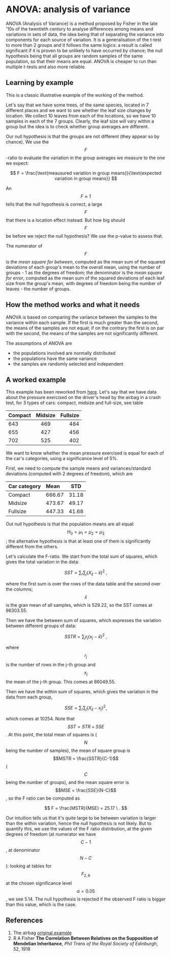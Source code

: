 # ANOVA: analysis of variance

ANOVA \(Analysis of Variance\) is a method proposed by Fisher in the late '10s of the twentieth century to analyse differences among means and variations in sets of data, the idea being that of separating the variance into components for each source of variation. It is a generalisation of the t-test to more than 2 groups and it follows the same logics: a result is called significant if it is proven to be unlikely to have occurred by chance; the null hypothesis being that all groups are random samples of the same population, so that their means are equal. ANOVA is cheaper to run than multiple t-tests and also more reliable.

## Learning by example

This is a classic illustrative example of the working of the method.

Let's say that we have some trees, of the same species, located in 7 different places and we want to see whether the leaf size changes by location. We collect 10 leaves from each of the locations, so we have 10 samples in each of the 7 groups. Clearly, the leaf size will vary within a group but the idea is to check whether group averages are different.

Our null hypothesis is that the groups are not different \(they appear so by chance\). We use the $$F$$ -ratio to evaluate the variation in the group averages we measure to the one we expect:

$$
F = \frac{\text{meausured variation in group means}}{\text{expected variation in group means}}
$$

An $$F \approx 1$$ tells that the null hypothesis is correct; a large $$F$$ that there is a location effect instead. But how big should $$F$$ be before we reject the null hypothesis? We use the p-value to assess that.

The numerator of $$F$$ is the _mean square for between_, computed as the mean sum of the squared deviations of each group's mean to the overall mean, using the number of groups - 1 as the degrees of freedom; the denominator is the _mean square for error_, computed as the mean sum of the squared deviations of each leaf size from the group's mean, with degrees of freedom being the number of leaves - the number of groups.

## How the method works and what it needs

ANOVA is based on comparing the variance between the samples to the variance within each sample. If the first is much greater than the second, the means of the samples are not equal; if on the contrary the first is on par with the second, the means of the samples are not significantly different.

The assumptions of ANOVA are

* the populations involved are normally distributed
* the populations have the same variance
* the samples are randomly selected and independent

## A worked example

This example has been reworked from [here](anova-analysis-of-variance.md#references). Let's say that we have data about the pressure exercised on the driver's head by the airbag in a crash test, for 3 types of cars: compact, midsize and full-size, see table

| Compact | Midsize | Fullsize |
| :--- | :---: | ---: |
| 643 | 469 | 484 |
| 655 | 427 | 456 |
| 702 | 525 | 402 |

We want to know whether the mean pressure exercised is equal for each of the car's categories, using a significance level of 5%.

First, we need to compute the sample means and variances/standard deviations \(computed with 2 degrees of freedom\), which are

| Car category | Mean | STD |
| :--- | :--- | :---: |
| Compact | 666.67 | 31.18 |
| Midsize | 473.67 | 49.17 |
| Fullsize | 447.33 | 41.68 |

Out null hypothesis is that the population means are all equal: $$H_0 = \mu_1 = \mu_2 = \mu_3$$ ; the alternative hypothesis is that at least one of them is significantly different from the others.

Let's calculate the F-ratio. We start from the total sum of squares, which gives the total variation in the data:

$$
SST = \sum_r \sum_j (X_{ij} - \bar x)^2  \ ,
$$

where the first sum is over the rows of the data table and the second over the columns; $$\bar x$$ is the gran mean of all samples, which is 529.22, so the SST comes at 96303.55.

Then we have the between sum of squares, which expresses the variation between different groups of data:

$$
SSTR = \sum_j r_j (x_j - \bar x)^2 \ ,
$$

where $$r_j$$ is the number of rows in the j-th group and $$x_j$$ the mean of the j-th group. This comes at 86049.55.

Then we have the within sum of squares, which gives the variation in the data from each group,

$$
SSE = \sum_r \sum_j (X_{ij} - x_j)^2,
$$

which comes at 10254. Note that $$SST = STR + SSE$$ . At this point, the total mean of squares is  \( $$N$$ being the number of samples\), the mean of square group is $$MSTR = \frac{SSTR}{C-1}$$ \( $$C$$ being the number of groups\), and the mean square error is $$MSE = \frac{SSE}{N-C}$$ , so the F ratio can be computed as

$$
F = \frac{MSTR}{MSE} = 25.17 \ .
$$

Our intuition tells us that it's quite large to be between variation is larger than the within variation, hence the null hypothesis is not likely. But to quantify this, we use the values of the F ratio distribution, at the given degrees of freedom \(at numerator we have $$C-1$$ , at denominator $$N-C$$ \): looking at tables for $$F_{2,6}$$ at the chosen significance level $$\alpha=0.05$$ , we see 5.14. The null hypothesis is rejected if the observed F ratio is bigger than this value, which is the case.

## References

1. The airbag [original example](http://cba.ualr.edu/smartstat/topics/anova/example.pdf)
2. R A Fisher **The Correlation Between Relatives on the Supposition of Mendelian Inheritance**, _Phil Trans of the Royal Society of Edinburgh_, 52, 1918

